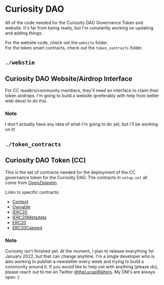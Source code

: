 # Curiosity DAO

All of the code needed for the Curiosity DAO Governance Token and website.
It's far from being ready, but I'm constantly working on updating and adding things.

For the website code, check out the `website` folder.<br>
For the token smart contracts, check out the `token_contracts` folder.

## `./webstie`
## Curiosity DAO Website/Airdrop Interface

For CC readers/community members, they'll need an interface to claim their token airdrops.
I'm going to build a website (preferably with help from better web devs) to do this.

### Note

I don't actually have any idea of what I'm going to do yet, but I'll be working on it!

## `./token_contracts`
## Curiosity DAO Token (CC)

This is the set of contracts needed for the deployment of the CC governance token for the Curiosity DAO.
The contracts in `setup.sol` all come from [OpenZeppelin](https://github.com/OpenZeppelin/openzeppelin-contracts/tree/master/contracts).

Links to specific contracts:

- [Context](https://github.com/OpenZeppelin/openzeppelin-contracts/blob/master/contracts/utils/Context.sol)
- [Ownable](https://github.com/OpenZeppelin/openzeppelin-contracts/blob/master/contracts/access/Ownable.sol)
- [IERC20](https://github.com/OpenZeppelin/openzeppelin-contracts/blob/master/contracts/token/ERC20/IERC20.sol)
- [IERC20Metadata](https://github.com/OpenZeppelin/openzeppelin-contracts/blob/master/contracts/token/ERC20/extensions/IERC20Metadata.sol)
- [ERC20](https://github.com/OpenZeppelin/openzeppelin-contracts/blob/master/contracts/token/ERC20/ERC20.sol)
- [ERC20Capped](https://github.com/OpenZeppelin/openzeppelin-contracts/blob/master/contracts/token/ERC20/extensions/ERC20Capped.sol)

### Note

Curiosity isn't finished yet. At the moment, I plan to release everything 1st January 2022, but that can change anytime.
I'm a single developer who is also working to publish a newsletter every week and trying to build a community around it.
If you would like to help out with anything (please do), please reach out to me on Twitter [@theLucasWalters](https://twitter.com/theLucasWalters).
My DM's are always open :)

